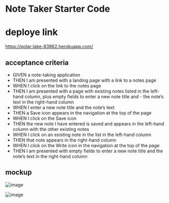 # Note Taker Starter Code

# deploye link 
https://polar-lake-83862.herokuapp.com/

## acceptance criteria 
- GIVEN a note-taking application
- THEN I am presented with a landing page with a link to a notes page
- WHEN I click on the link to the notes page
- THEN I am presented with a page with existing notes listed in the left-hand column, plus empty fields to enter a new note title and - the note’s text in the right-hand column
- WHEN I enter a new note title and the note’s text
- THEN a Save icon appears in the navigation at the top of the page
- WHEN I click on the Save icon
- THEN the new note I have entered is saved and appears in the left-hand column with the other existing notes
- WHEN I click on an existing note in the list in the left-hand column
- THEN that note appears in the right-hand column
- WHEN I click on the Write icon in the navigation at the top of the page
- THEN I am presented with empty fields to enter a new note title and the note’s text in the right-hand column

## mockup

![image](https://user-images.githubusercontent.com/99931043/191177436-e5905258-e40b-4bfc-8034-ca01dddcfa56.png)

![image](https://user-images.githubusercontent.com/99931043/191177369-8d87cde2-1fba-4d1c-b223-3edc138224c2.png)
